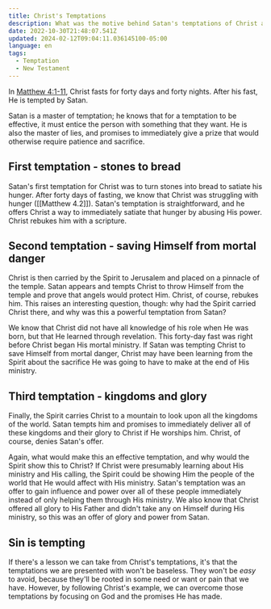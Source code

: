 ```yaml
---
title: Christ's Temptations
description: What was the motive behind Satan's temptations of Christ after his forty-day fast?
date: 2022-10-30T21:48:07.541Z
updated: 2024-02-12T09:04:11.036145100-05:00
language: en
tags:
  - Temptation
  - New Testament
---
```


In [Matthew 4:1-11](https://www.churchofjesuschrist.org/study/scriptures/nt/matt/4?id=p1-p11#p1), Christ fasts for forty days and forty nights. After his fast, He is tempted by Satan.

Satan is a master of temptation; he knows that for a temptation to be effective, it must entice the person with something that they want. He is also the master of lies, and promises to immediately give a prize that would otherwise require patience and sacrifice.

## First temptation - stones to bread
Satan's first temptation for Christ was to turn stones into bread to satiate his hunger. After forty days of fasting, we know that Christ was struggling with hunger ([[Matthew 4.2]]). Satan's temptation is straightforward, and he offers Christ a way to immediately satiate that hunger by abusing His power. Christ rebukes him with a scripture.

## Second temptation - saving Himself from mortal danger
Christ is then carried by the Spirit to Jerusalem and placed on a pinnacle of the temple. Satan appears and tempts Christ to throw Himself from the temple and prove that angels would protect Him. Christ, of course, rebukes him. This raises an interesting question, though: why had the Spirit carried Christ there, and why was this a powerful temptation from Satan?

We know that Christ did not have all knowledge of his role when He was born, but that He learned through revelation. This forty-day fast was right before Christ began His mortal ministry. If Satan was tempting Christ to save Himself from mortal danger, Christ may have been learning from the Spirit about the sacrifice He was going to have to make at the end of His ministry.

## Third temptation - kingdoms and glory
Finally, the Spirit carries Christ to a mountain to look upon all the kingdoms of the world. Satan tempts him and promises to immediately deliver all of these kingdoms and their glory to Christ if He worships him. Christ, of course, denies Satan's offer.

Again, what would make this an effective temptation, and why would the Spirit show this to Christ? If Christ were presumably learning about His ministry and His calling, the Spirit could be showing Him the people of the world that He would affect with His ministry. Satan's temptation was an offer to gain influence and power over all of these people immediately instead of only helping them through His ministry. We also know that Christ offered all glory to His Father and didn't take any on Himself during His ministry, so this was an offer of glory and power from Satan.

## Sin is tempting
If there's a lesson we can take from Christ's temptations, it's that the temptations we are presented with won't be baseless. They won't be _easy_ to avoid, because they'll be rooted in some need or want or pain that we have. However, by following Christ's example, we can overcome those temptations by focusing on God and the promises He has made.
